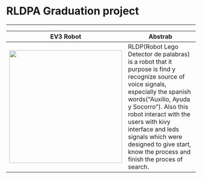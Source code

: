 <h1>RLDPA Graduation project</h1>
<hr>

| EV3 Robot           | Abstrab                                                          |
| ----------------- | ------------------------------------------------------------------ |
|<img src="https://github.com/FabianSVega/university/assets/104441426/a38df520-455d-4491-85a9-78299ce28268" alt="" width ="300dp">|RLDP(Robot Lego Detector de palabras) is a robot that it purpose is find y recognize source of voice signals, especially the spanish words("Auxilio, Ayuda y Socorro"). Also this robot interact with the users with kivy interface and leds signals which were designed to give start, know the process and finish the proces of search.  |
<section style="display: grid; grid-template-rows: 50%  50%; padding: 5em; justify-content: center;">
   <div>
        <h3></h3>
    </div>
</section>
    

